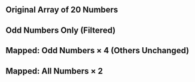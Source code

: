 <!DOCTYPE html>
<html>
<head>
  <title>Mapping Odd and All Numbers</title>
</head>
<body>

  <h2>Original Array of 20 Numbers</h2>
  <p id="numbersOutput"></p>

  <h2>Odd Numbers Only (Filtered)</h2>
  <p id="oddNumbersOutput"></p>

  <h2>Mapped: Odd Numbers × 4 (Others Unchanged)</h2>
  <p id="mappedOddOutput"></p>

  <h2>Mapped: All Numbers × 2</h2>
  <p id="mappedDoubleOutput"></p>

  <script>
    // Original array
    let numbers = [1, 2, 3, 4, 5, 6, 7, 8, 9, 10,
                   11, 12, 13, 14, 15, 16, 17, 18, 19, 20];

    // Filter odd numbers
    let oddNumbers = numbers.filter(num => num % 2 !== 0);

    // Map: multiply odd numbers by 4, leave even numbers unchanged
    let mappedOdd = numbers.map(num => num * 4);

    // Map: multiply all numbers by 2
    let mappedDouble = numbers.map(num => num * 2);

    // Display results
    document.getElementById("numbersOutput").innerHTML = "Original Numbers: " + numbers.join(", ");
    document.getElementById("oddNumbersOutput").innerHTML = "Odd Numbers: " + oddNumbers.join(", ");
    document.getElementById("mappedOddOutput").innerHTML =
      "Mapped Odd Numbers (×4): " + mappedOdd.join(", ");
    document.getElementById("mappedDoubleOutput").innerHTML = "Mapped (All × 2): " + mappedDouble.join(", ");

    // Console logs
    console.log("Original Numbers:", numbers);
    console.log("Odd Numbers:", oddNumbers);
    console.log("Mapped Odd Numbers (×4):", mappedOdd);
    console.log("Mapped (All × 2):", mappedDouble);
  </script>

</body>
</html>